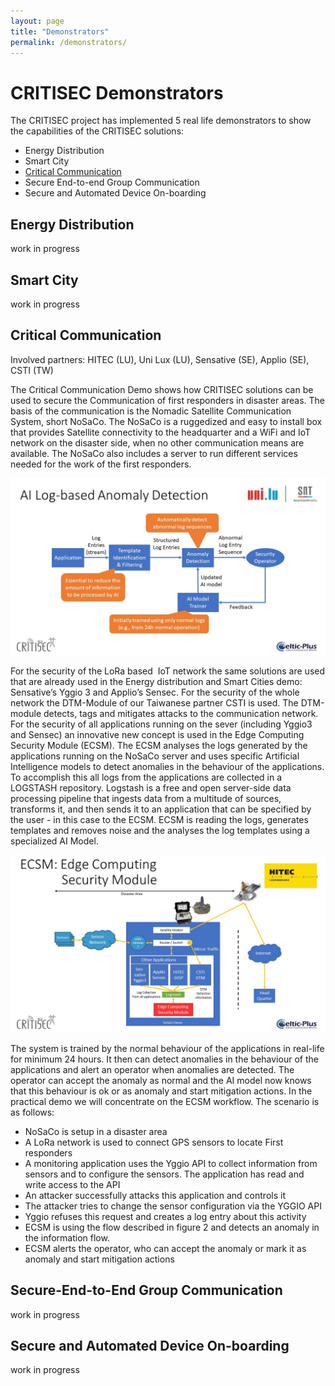 ```yaml
---
layout: page
title: "Demonstrators"
permalink: /demonstrators/
---
```


# CRITISEC Demonstrators

The CRITISEC project has implemented 5 real life demonstrators to show the capabilities of the CRITISEC solutions:

* Energy Distribution
* Smart City
* [Critical Communication](#critical-communication)
* Secure End-to-end Group Communication
* Secure and Automated Device On-boarding

## Energy Distribution

work in progress


## Smart City

work in progress

## Critical Communication

Involved partners: HITEC (LU), Uni Lux (LU), Sensative (SE), Applio (SE), CSTI (TW)

The Critical Communication Demo shows how CRITISEC solutions can be used to secure the Communication of first responders in disaster areas.
The basis of the communication is the Nomadic Satellite Communication System, short NoSaCo. The NoSaCo is a ruggedized and easy to install box that provides Satellite connectivity to the headquarter and a WiFi and IoT network on the disaster side, when no other communication means are available.
The NoSaCo also includes a server to run different services needed for the work of the first responders.

![ECSM Edge Computing Security Module](images/demo-ecsm.JPG)

For the security of the LoRa based  IoT network the same solutions are used that are already used in the Energy distribution and Smart Cities demo: Sensative’s Yggio 3 and Applio’s Sensec.
For the security of the whole network the DTM-Module of our Taiwanese partner CSTI is used. The DTM-module detects, tags and mitigates attacks to the communication network.
For the security of all applications running on the sever (including Yggio3 and Sensec) an innovative new concept is used in the Edge Computing Security Module (ECSM).
The ECSM analyses the logs generated by the applications running on the NoSaCo server and uses specific Artificial Intelligence models to detect anomalies in the behaviour of the applications.
To accomplish this all logs from the applications are collected in a LOGSTASH repository. Logstash is a free and open server-side data processing pipeline that ingests data from a multitude of sources, transforms it, and then sends it to an application that can be specified by the user - in this case to the ECSM.
ECSM is reading the logs, generates templates and removes noise and the analyses the log templates using a specialized AI Model.

![AI Log-based Anomaly Detection](images/demo-anomaly-detection.JPG)

The system is trained by the normal behaviour of the applications in real-life for minimum 24 hours. It then can detect anomalies in the behaviour of the applications and alert an operator when anomalies are detected. The operator can accept the anomaly as normal and the AI model now knows that this behaviour is ok or as anomaly and start mitigation actions.
In the practical demo we will concentrate on the ECSM workflow.
The scenario is as follows:
* NoSaCo is setup in a disaster area
* A LoRa network is used to connect GPS sensors to locate First responders
* A monitoring application uses the Yggio API to collect information from sensors and to configure the sensors. The application has read and write access to the API
*	An attacker successfully attacks this application and controls it
*	The attacker tries to change the sensor configuration via the YGGIO API
*	Yggio refuses this request and creates a log entry about this activity
*	ECSM is using the flow described in figure 2 and detects an anomaly in the information flow.
*	ECSM alerts the operator, who can accept the anomaly or mark it as anomaly and start mitigation actions


## Secure-End-to-End Group Communication

work in progress

## Secure and Automated Device On-boarding

work in progress
